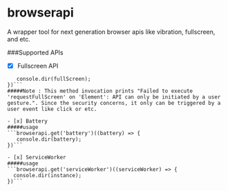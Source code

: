 # browserapi
A wrapper tool for next generation browser apis like vibration, fullscreen, and etc.

###Supported APIs

- [x] Fullscreen API
```browserapi.get('fullScreen')(document.querySelector('<element>'), (fullScreen)=>{
   console.dir(fullScreen);
})```
#####Note : This method invocation prints "Failed to execute 'requestFullScreen' on 'Element': API can only be initiated by a user gesture.". Since the security concerns, it only can be triggered by a user event like click or etc. 

- [x] Battery
#####usage
```browserapi.get('battery')((battery) => {
   console.dir(battery);
})```

- [x] ServiceWorker
#####usage
```browserapi.get('serviceWorker')((serviceWorker) => {
  console.dir(instance);
})```
